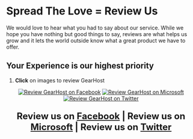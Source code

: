 <h1>Spread The Love = Review Us</h1>
<p>We would love to hear what you had to say about our service.  While we hope you have nothing but good things to say, reviews are what helps us grow and it lets the world outside know what a great product we have to offer.</p>
<h2>Your Experience is our highest priority</h2>
<ol>
<li>
<p><strong>Click</strong> on images to review GearHost</p>
</li>
</ol>

<div style="text-align: center;"><a href="http://facebook.com/gearhost""><img src="http://i.imgur.com/fjLbAfq.png" alt="Review GearHost on Facebook" /></a> <a href="http://www.asp.net/hosting/hostingprovider/details/522#reviewSection"><img src="http://i.imgur.com/4swKssY.jpg" alt="Review GearHost on Microsoft" /></a> <a href="https://twitter.com/gearhost"><img src="http://i.imgur.com/NWABgqz.png" alt="Review GearHost on Twitter" /></a></div><p style="text-align: center; font-size: 24px;"><strong>Review us on <a href="http://facebook.com/gearhost">Facebook</a> | Review us on <a href="http://www.asp.net/hosting/hostingprovider/details/522#reviewSection">Microsoft</a> | Review us on <a href="https://twitter.com/gearhost">Twitter</a></strong></p>